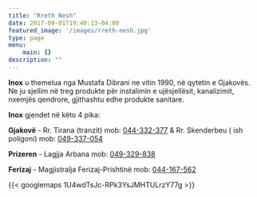 ```yaml
---
title: "Rreth Nesh"
date: 2017-09-01T19:40:13-04:00
featured_image: '/images/rreth-nesh.jpg'
type: page
menu:
    main: {}
description: ""
---
```

<b>Inox</b> u themelua nga Mustafa Dibrani ne vitin 1990, në qytetin e Gjakovës. Ne ju sjellim në treg produkte për instalimin e ujësjellësit, kanalizimit, nxemjës qendrore, gjithashtu edhe produkte sanitare.  

<b>Inox</b> gjendet në këto 4 pika:

<b>Gjakovë</b> - Rr. Tirana (tranzit) mob: <a href="tel:+37744332377">044-332-377</a> & Rr. Skenderbeu ( ish poligoni) mob: <a href="tel:+38649337054">049-337-054</a>

<b>Prizeren</b> - Lagjja Arbana mob: <a href="tel:+38649329838">049-329-838</a>

<b>Ferizaj</b> - Magjistralja Ferizaj-Prishtinë mob: <a href="tel:+37744167562">044-167-562</a>

{{< googlemaps 1U4wdTsJc-RPk3YsJMHTULrzY77g >}}
